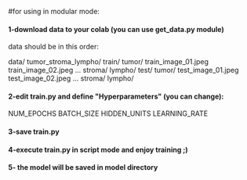 #for using in modular mode:

#### 1-download data to your colab (you can use get_data.py module)
data should be in this order:

data/
  tumor_stroma_lympho/
    train/
      tumor/
        train_image_01.jpeg
        train_image_02.jpeg
        ...
      stroma/
      lympho/
    test/
      tumor/
        test_image_01.jpeg
        test_image_02.jpeg
        ...
      stroma/
      lympho/
      
#### 2-edit train.py and define "Hyperparameters" (you can change):
NUM_EPOCHS 
BATCH_SIZE 
HIDDEN_UNITS
LEARNING_RATE

#### 3-save train.py

#### 4-execute train.py in script mode and enjoy training ;)

#### 5- the model will be saved in model directory
